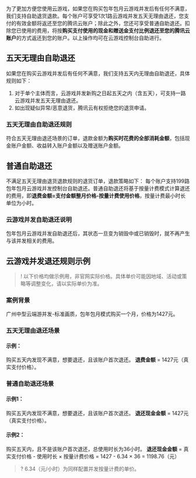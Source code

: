 为了更加方便您使用云游戏，如果您在购买包年包月云游戏并发后有任何不满意，我们支持自助退货退款。每个账户可享受1次1路云游戏并发五天无理由退还，您支付的有效金额将返还至您的腾讯云账户；除此之外，您还可享受普通自助退还。扣除您已使用的费用，将按**购买支付使用的现金和赠送金支付比例退还至您的腾讯云账户**的方式返还到您的账户。以上操作均可在云游戏控制台自助进行。

## 五天无理由自助退还

如果您在购买云游戏并发后有任何不满意，我们支持五天内无理由自助退还，具体规则如下：

1. 对于单个主体而言，云游戏并发新购之日起五天之内（含五天），可支持一路云游戏并发五天无理由退还。
2. 如出现疑似异常/恶意退货，腾讯云有权拒绝您的退货申请。

### 五天无理由自助退还规则

符合五天无理由退还场景的订单，退款金额为**购买时花费的全部消耗金额**，包括现金账户金额、收益转入账户金额以及赠送账户金额。

## 普通自助退还

不满足五天无理由退货退款规则的退货订单，退款策略如下：
每个账户支持199路包年包月云游戏并发控制台自助退还。普通自助退还将基于按量计费模式计算退还的费用，即**退费金额=支付金额整月价格-按量计费使用价格**，按量计费最小时长单位为小时。

### 云游戏并发自助退还说明

包年包月云游戏并发自助退还后，其状态一旦变为销毁中或已销毁时，就不再产生与该并发相关的费用。

## 云游戏并发退还规则示例

>! 以下价格均做示例用，非官网实际价格。具体单价可能因地域、活动或策略等调整变化，请以实际单价为准。

### 案例背景

广州中型云端游并发-标准画质，包年包月模式购买一个月，价格为1427元。

### 五天无理由退还场景

#### 示例：

购买五天内发现不满意，想要退还，且该账户首次退还。
**退费金额** = 1427元（真实支付价格）。

### 普通自助退还场景

#### 示例1：

购买五天内发现不满意，想要退还，且该账户首次退还。
**退还现金金额** = 1427元（真实支付价格）。

#### 示例2：

购买五天内，且不是该账户首次退还，总使用时长为36小时。
**退还现金金额** = 真实支付价格 - 使用时长 × 按量计费价格 = 1427 - 6.34 × 36 = 1198.76（元）

>? 6.34（元/小时）为同样配置并发按量计费的单价。
